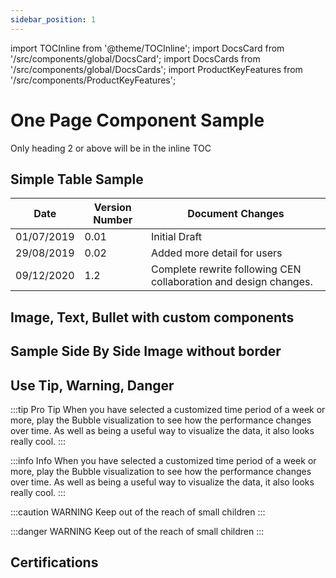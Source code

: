 ```yaml
---
sidebar_position: 1
---
```


import TOCInline from '@theme/TOCInline';
import DocsCard from '/src/components/global/DocsCard';
import DocsCards from '/src/components/global/DocsCards';
import ProductKeyFeatures from '/src/components/ProductKeyFeatures';



# One Page Component Sample


Only heading 2 or above will be in the inline TOC
<TOCInline toc={toc} minHeadingLevel={2} maxHeadingLevel = {6} />


## Simple Table Sample

| Date | Version Number | Document Changes |
|---|---|---|
| 01/07/2019 | 0.01 | Initial Draft |
| 29/08/2019 | 0.02 | Added more detail for users |
| 09/12/2020 | 1.2 | Complete rewrite following CEN collaboration and design changes. |

## Image, Text, Bullet with custom components

<ProductKeyFeatures />

## Sample Side By Side Image without border

<DocsCards>
  <DocsCard 
    header="Register" 
    headerAlign="left"
    img="/img/register.png">
  </DocsCard>
  <DocsCard
    header="Login"
    headerAlign="center"
    img="/img/login.jpg">
  </DocsCard>
  <DocsCard 
    header="Lost Password" 
    headerAlign="right"
    img="/img/lost-password.jpg">
  </DocsCard>
</DocsCards>

## Use Tip, Warning, Danger

:::tip Pro Tip
When you have selected a customized time period of a week or more, play the Bubble visualization to see how the performance changes over time. As well as being a useful way to visualize the data, it also looks really cool. 
:::

:::info Info
When you have selected a customized time period of a week or more, play the Bubble visualization to see how the performance changes over time. As well as being a useful way to visualize the data, it also looks really cool. 
:::


:::caution WARNING
Keep out of the reach of small children
:::

:::danger WARNING
Keep out of the reach of small children
:::

## Certifications

<DocsCards>
  <DocsCard 
    headerAlign="left"
    img="/img/ce.png">
  </DocsCard>
  <DocsCard
    headerAlign="center"
    img="/img/sigfox.png">
  </DocsCard>
  <DocsCard 
    headerAlign="right"
    img="/img/r-nz.png">
  </DocsCard>
  <DocsCard 
    headerAlign="left"
    img="/img/low-power.jpg">
  </DocsCard>
  <DocsCard
    headerAlign="center"
    img="/img/rohs.png">
  </DocsCard>
  <DocsCard 
    headerAlign="right"
    img="/img/recycleable.jpg">
  </DocsCard>
</DocsCards>